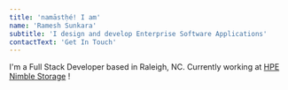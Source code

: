 ```yaml
---
title: 'namāstḥé! I am'
name: 'Ramesh Sunkara'
subtitle: 'I design and develop Enterprise Software Applications'
contactText: 'Get In Touch'
---
```


I'm a Full Stack Developer based in Raleigh, NC.
Currently working at [HPE Nimble Storage](https://www.hpe.com/) !
